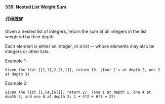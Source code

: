 #### 339. Nested List Weight Sum

##### [代码链接](https://github.com/rensuperk/leetCodeStudy/blob/master/src/main/java/NestedListWeightSum.java)

Given a nested list of integers, return the sum of all integers in the list weighted by their depth.

Each element is either an integer, or a list -- whose elements may also be integers or other lists.

Example 1:
```
Given the list [[1,1],2,[1,1]], return 10. (four 1's at depth 2, one 2 at depth 1)
```
Example 2:
```
Given the list [1,[4,[6]]], return 27. (one 1 at depth 1, one 4 at depth 2, and one 6 at depth 3; 1 + 4*2 + 6*3 = 27)
```